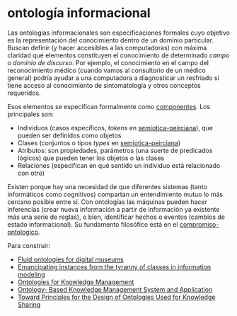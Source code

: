 # ontología informacional

Las ontologías informacionales son especificaciones formales cuyo objetivo es la representación del conocimiento dentro de un dominio particular. Buscan definir (y hacer accesibles a las computadoras) con máxima claridad qué elementos constituyen el conocimiento de determinado *campo* o *dominio de discurso*. Por ejemplo, el conocimiento en el campo del reconocimiento médico (cuando vamos al consultorio de un médico general) podría ayudar a una computadora a diagnosticar un resfriado si tiene acceso al conocimiento de sintomatología y otros conceptos requeridos.

Esos elementos se especifican formalmente como [componentes](https://en.wikipedia.org/wiki/Ontology_components). Los principales son:

* Individuos (casos específicos, *tokens* en [semiotica-peirciana](semiotica-peirciana.md)), que pueden ser definidos como objetos
* Clases (conjuntos o tipos *types* en [semiotica-peirciana](semiotica-peirciana.md))
* Atributos: son propiedades, parámetros (una suerte de predicados lógicos) que pueden tener los objetos o las clases
* Relaciones (especifican en qué sentido un individuo está relacionado con otro)

Existen porque hay una necesidad de que diferentes sistemas (tanto informáticos como cognitivos) compartan un entendimiento mutuo lo más cercano posible entre sí. Con ontologías las máquinas pueden hacer inferencias (crear nueva información a partir de información ya existente más una serie de reglas), o bien, identificar hechos o eventos (cambios de estado informacional). Su fundamento filosófico está en el [compromiso-ontologico](compromiso-ontologico.md).

Para construir:

* [Fluid ontologies for digital museums](https://www.academia.edu/9497288/Fluid_Ontologies_for_Digital_Museums)
* [Emancipating instances from the tyranny of classes in information modeling](https://dl.acm.org/doi/abs/10.1145/357775.357778)
* [Ontologies for Knowledge Management](https://www.researchgate.net/publication/227024351_Ontologies_for_Knowledge_Management)
* [Ontology- Based Knowledge Management System and Application](https://www.researchgate.net/publication/271608421_Ontology-_Based_Knowledge_Management_System_and_Application)
* [Toward Principles for the Design of Ontologies Used for Knowledge Sharing](https://tomgruber.org/writing/onto-design.htm)
